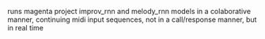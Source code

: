 runs magenta project improv_rnn and melody_rnn models in a colaborative manner, continuing midi input sequences, not in a call/response manner, but in real time

